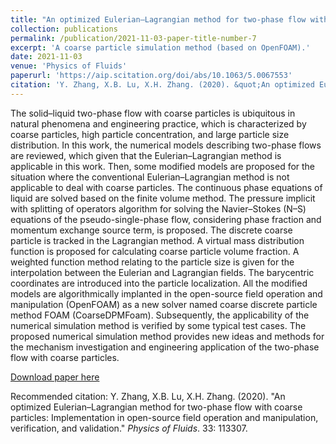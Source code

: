 ```yaml
---
title: "An optimized Eulerian–Lagrangian method for two-phase flow with coarse particles: Implementation in open-source field operation and manipulation, verification, and validation"
collection: publications
permalink: /publication/2021-11-03-paper-title-number-7
excerpt: 'A coarse particle simulation method (based on OpenFOAM).'
date: 2021-11-03
venue: 'Physics of Fluids'
paperurl: 'https://aip.scitation.org/doi/abs/10.1063/5.0067553'
citation: 'Y. Zhang, X.B. Lu, X.H. Zhang. (2020). &quot;An optimized Eulerian–Lagrangian method for two-phase flow with coarse particles: Implementation in open-source field operation and manipulation, verification, and validation.&quot; <i>Physics of Fluids</i>. 33: 113307.'
---
```

The solid–liquid two-phase flow with coarse particles is ubiquitous in natural phenomena and engineering practice, which is characterized by coarse particles, high particle concentration, and large particle size distribution. In this work, the numerical models describing two-phase flows are reviewed, which given that the Eulerian–Lagrangian method is applicable in this work. Then, some modified models are proposed for the situation where the conventional Eulerian–Lagrangian method is not applicable to deal with coarse particles. The continuous phase equations of liquid are solved based on the finite volume method. The pressure implicit with splitting of operators algorithm for solving the Navier–Stokes (N–S) equations of the pseudo-single-phase flow, considering phase fraction and momentum exchange source term, is proposed. The discrete coarse particle is tracked in the Lagrangian method. A virtual mass distribution function is proposed for calculating coarse particle volume fraction. A weighted function method relating to the particle size is given for the interpolation between the Eulerian and Lagrangian fields. The barycentric coordinates are introduced into the particle localization. All the modified models are algorithmically implanted in the open-source field operation and manipulation (OpenFOAM) as a new solver named coarse discrete particle method FOAM (CoarseDPMFoam). Subsequently, the applicability of the numerical simulation method is verified by some typical test cases. The proposed numerical simulation method provides new ideas and methods for the mechanism investigation and engineering application of the two-phase flow with coarse particles.

[Download paper here](https://aip.scitation.org/doi/abs/10.1063/5.0067553)

Recommended citation: Y. Zhang, X.B. Lu, X.H. Zhang. (2020). &quot;An optimized Eulerian–Lagrangian method for two-phase flow with coarse particles: Implementation in open-source field operation and manipulation, verification, and validation.&quot; <i>Physics of Fluids</i>. 33: 113307. 